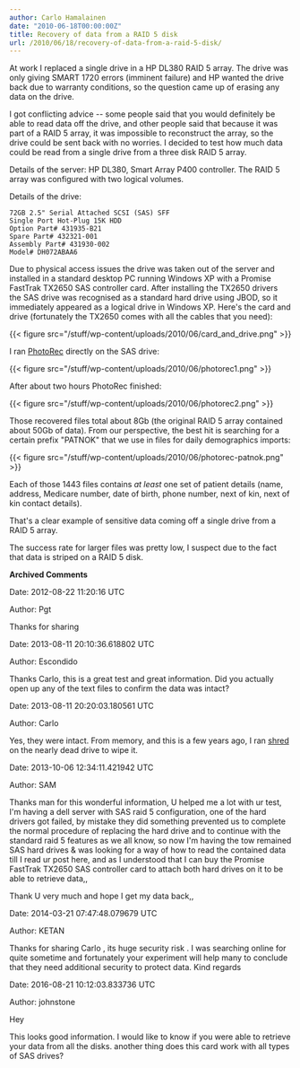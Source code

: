 ```yaml
---
author: Carlo Hamalainen
date: "2010-06-18T00:00:00Z"
title: Recovery of data from a RAID 5 disk
url: /2010/06/18/recovery-of-data-from-a-raid-5-disk/
---
```

At work I replaced a single drive in a HP DL380 RAID 5 array. The drive was only giving SMART 1720 errors (imminent failure) and HP wanted the drive back due to warranty conditions, so the question came up of erasing any data on the drive.

I got conflicting advice -- some people said that you would definitely be able to read data off the drive, and other people said that because it was part of a RAID 5 array, it was impossible to reconstruct the array, so the drive could be sent back with no worries. I decided to test how much data could be read from a single drive from a three disk RAID 5 array.

Details of the server: HP DL380, Smart Array P400 controller. The RAID 5 array was configured with two logical volumes.

Details of the drive:

    72GB 2.5" Serial Attached SCSI (SAS) SFF
    Single Port Hot-Plug 15K HDD
    Option Part# 431935-B21
    Spare Part# 432321-001
    Assembly Part# 431930-002
    Model# DH072ABAA6

Due to physical access issues the drive was taken out of the server and installed in a standard desktop PC running Windows XP with a Promise FastTrak TX2650 SAS controller card. After installing the TX2650 drivers the SAS drive was recognised as a standard hard drive using JBOD, so it immediately appeared as a logical drive in Windows XP. Here's the card and drive (fortunately the TX2650 comes with all the cables that you need):

{{< figure src="/stuff/wp-content/uploads/2010/06/card_and_drive.png" >}}

I ran [PhotoRec](http://www.cgsecurity.org/wiki/PhotoRec) directly on the SAS drive:

{{< figure src="/stuff/wp-content/uploads/2010/06/photorec1.png" >}}

After about two hours PhotoRec finished:

{{< figure src="/stuff/wp-content/uploads/2010/06/photorec2.png" >}}

Those recovered files total about 8Gb (the original RAID 5 array contained about 50Gb of data). From our perspective, the best hit is searching for a certain prefix "PATNOK" that we use in files for daily demographics imports:

{{< figure src="/stuff/wp-content/uploads/2010/06/photorec-patnok.png" >}}

Each of those 1443 files contains _at least_ one set of patient details (name, address, Medicare number, date of birth, phone number, next of kin, next of kin contact details).

That's a clear example of sensitive data coming off a single drive from a RAID 5 array.

The success rate for larger files was pretty low, I suspect due to the fact that data is striped on a RAID 5 disk.

**Archived Comments**

Date: 2012-08-22 11:20:16 UTC

Author: Pgt

Thanks for sharing

Date: 2013-08-11 20:10:36.618802 UTC

Author: Escondido

Thanks Carlo, this is a great test and great information. Did you actually open up any of the text files to confirm the data was intact?

Date: 2013-08-11 20:20:03.180561 UTC

Author: Carlo

Yes, they were intact. From memory, and this is a few years ago, I ran [shred](http://en.wikipedia.org/wiki/Shred_%28Unix%29) on the nearly dead drive to wipe it.

Date: 2013-10-06 12:34:11.421942 UTC

Author: SAM

Thanks man for this wonderful information, U helped me a lot with ur test, I'm having a dell server with SAS raid 5 configuration, one of the hard drivers got failed, by mistake they did something prevented us to complete the normal procedure of replacing the hard drive and to continue with the standard raid 5 features as we all know, so now I'm having the tow remained SAS hard drives & was looking for a way of how to read the contained data till I read ur post here, and as I understood that I can buy the Promise FastTrak TX2650 SAS controller card to attach both hard drives on it to be able to retrieve data,,

Thank U very much and hope I get my data back,,

Date: 2014-03-21 07:47:48.079679 UTC

Author: KETAN

Thanks for sharing Carlo , its huge security risk . I was searching online for quite sometime and fortunately your experiment will help many to conclude that they need additional security to protect data. Kind regards

Date: 2016-08-21 10:12:03.833736 UTC

Author: johnstone 

Hey

This looks good information. I would like to know if you were able to retrieve your data from all the disks. another thing does this card work with all types of SAS drives?
